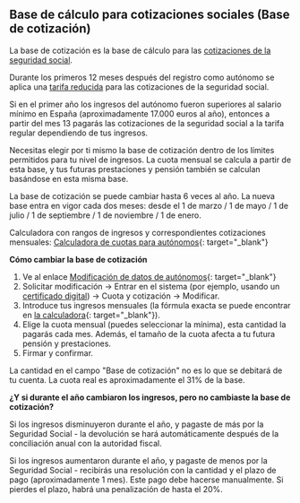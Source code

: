 ## Base de cálculo para cotizaciones sociales (Base de cotización)

La base de cotización es la base de cálculo para las [cotizaciones de la seguridad social](#cotizaciones-sociales-seguridad-social).

Durante los primeros 12 meses después del registro como autónomo se aplica una [tarifa reducida](#riesgo-de-perder-el-descuento-seguridad-social) para
las cotizaciones de la seguridad social.

Si en el primer año los ingresos del autónomo fueron superiores al salario mínimo en España (aproximadamente 17.000 euros al año), entonces
a partir del mes 13 pagarás las cotizaciones de la seguridad social a la tarifa regular dependiendo de tus ingresos.

Necesitas elegir por ti mismo la base de cotización dentro de los límites permitidos para tu nivel de ingresos. La cuota mensual
se calcula a partir de esta base, y tus futuras prestaciones y pensión también se calculan basándose en esta misma base.

La base de cotización se puede cambiar hasta 6 veces al año. La nueva base entra en vigor cada dos meses: desde el 1 de marzo / 1 de mayo / 1 de julio /
1 de septiembre / 1 de noviembre / 1 de enero.

Calculadora con rangos de ingresos y correspondientes cotizaciones
mensuales: [Calculadora de cuotas para autónomos](https://portal.seg-social.gob.es/wps/portal/importass/importass/tramites/simuladorRETAPublico){:
target="_blank"}

**Cómo cambiar la base de cotización**

1. Ve al
   enlace [Modificación de datos de autónomos](https://portal.seg-social.gob.es/wps/portal/importass/importass/Categorias/Altas,+bajas+y+modificaciones/Bajas+y+modificaciones/ModDatosAutonomos){:
   target="_blank"}
2. Solicitar modificación -> Entrar en el sistema (por ejemplo, usando
   un [certificado digital](#obtención-del-certificado-digital)) -> Cuota y cotización -> Modificar.
3. Introduce tus ingresos mensuales (la fórmula exacta se puede encontrar
   en [la calculadora](https://portal.seg-social.gob.es/wps/portal/importass/importass/tramites/simuladorRETAPublico){:
   target="_blank"}).
4. Elige la cuota mensual (puedes seleccionar la mínima), esta cantidad la pagarás cada mes. Además,
   el tamaño de la cuota afecta a tu futura pensión y prestaciones.
5. Firmar y confirmar.

La cantidad en el campo "Base de cotización" no es lo que se debitará de tu cuenta. La cuota real es aproximadamente
el 31% de la base.

**¿Y si durante el año cambiaron los ingresos, pero no cambiaste la base de cotización?**

Si los ingresos disminuyeron durante el año, y pagaste de más por la Seguridad Social - la devolución se hará automáticamente después de la
conciliación anual con la autoridad fiscal.

Si los ingresos aumentaron durante el año, y pagaste de menos por la Seguridad Social - recibirás una resolución con la cantidad y el plazo de pago
(aproximadamente 1 mes). Este pago debe hacerse manualmente. Si pierdes el plazo, habrá una penalización de hasta el 20%.
